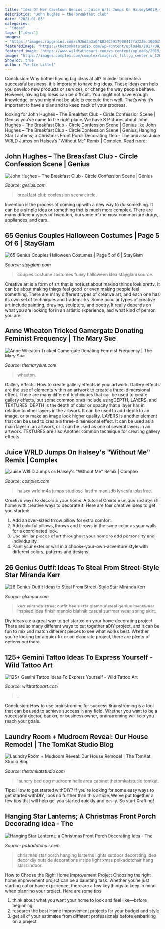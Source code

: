 ```yaml
---
title: "Idea Of Her Cavetown Genius : Juice Wrld Jumps On Halsey&#039;s &quot;without Me&quot; Remix"
description: "John hughes – the breakfast club"
date: "2023-01-03"
categories:
- "ideas"
tags: ["ideas"]
images:
- "https://images.rapgenius.com/c926d2a3a04802075917908417fa2236.1000x513x1.jpg"
featuredImage: "https://thetomkatstudio.com/wp-content/uploads/2017/09/IMG_5560-001.jpg"
featured_image: "https://www.wildtattooart.com/wp-content/uploads/2019/12/gemini-tattoos-7.jpg"
image: "https://images.complex.com/complex/images/c_fill,g_center,w_1200/fl_lossy,pg_1,q_auto/d6liqdmwprwr6cwfhviz/halsey-juice-wrld-without-me-remix"
ShowToc: true
author: "Verlie Littel"
---
```



Conclusion: Why bother having big ideas at all?
In order to create a successful business, it is important to have big ideas. These ideas can help you develop new products or services, or change the way people behave. However, having big ideas can be difficult. You might not have enough knowledge, or you might not be able to execute them well. That’s why it’s important to have a plan and to keep track of your progress.

	

		
looking for John Hughes – The Breakfast Club - Circle Confession Scene | Genius you've came to the right place. We have 8 Pictures about John Hughes – The Breakfast Club - Circle Confession Scene | Genius like John Hughes – The Breakfast Club - Circle Confession Scene | Genius, Hanging Star Lanterns; a Christmas Front Porch Decorating Idea - The and also Juice WRLD Jumps on Halsey&#039;s &quot;Without Me&quot; Remix | Complex. Read more:
		
    
## John Hughes – The Breakfast Club - Circle Confession Scene | Genius

<img loading=lazy src="https://images.rapgenius.com/c926d2a3a04802075917908417fa2236.1000x513x1.jpg" onerror="this.onerror=null;this.src='https://tse4.mm.bing.net/th?id=OIP.yPQjhk3BZCUlW9hObtcXGgHaDz&amp;pid=15.1';" alt="John Hughes – The Breakfast Club - Circle Confession Scene | Genius">

_Source: genius.com_

>breakfast club confession scene circle. 

	

Invention is the process of coming up with a new way to do something. It can be a simple idea or something that is much more complex. There are many different types of invention, but some of the most common are drugs, appliances, and cars.

    
## 65 Genius Couples Halloween Costumes | Page 5 Of 6 | StayGlam

<img loading=lazy src="https://stayglam.com/wp-content/uploads/2018/08/Funny-Couples-Costume-Idea.jpg" onerror="this.onerror=null;this.src='https://tse1.mm.bing.net/th?id=OIP.1RhZgZR7_Fn-6CN8Y1V3igHaLH&amp;pid=15.1';" alt="65 Genius Couples Halloween Costumes | Page 5 of 6 | StayGlam">

_Source: stayglam.com_

>couples costume costumes funny halloween idea stayglam source. 

	

Creative art is a form of art that is not just about making things look pretty. It can be about making things feel good, or even making people feel something. There are many different types of creative art, and each one has its own set of techniques and trademarks. Some popular types of creative art include painting, drawing, sculpture, and poetry. It really depends on what you are looking for in an artistic experience, and what kind of person you are.

    
## Anne Wheaton Tricked Gamergate Donating Feminist Frequency | The Mary Sue

<img loading=lazy src="https://www.themarysue.com/wp-content/uploads/2015/04/8485764932_13c2332274_b.jpg" onerror="this.onerror=null;this.src='https://tse1.mm.bing.net/th?id=OIP.HXa9eyXd70pbuBapvLNghgHaLL&amp;pid=15.1';" alt="Anne Wheaton Tricked Gamergate Donating Feminist Frequency | The Mary Sue">

_Source: themarysue.com_

>wheaton. 

	

Gallery effects: How to create gallery effects in your artwork.
Gallery effects are the use of elements within an artwork to create a three-dimensional effect. There are many different techniques that can be used to create gallery effects, but some common ones include usingDEPTH, LAYERS, and TEXTURES.
 DEPTH is the depth of color or opacity that a layer has in relation to other layers in the artwork. It can be used to add depth to an image, or to make an image look higher quality. LAYERS is another element that can be used to create a three-dimensional effect. It can be used as a main layer in an artwork, or it can be used as one of several layers in an artwork. TEXTURES are also Another common technique for creating gallery effects.

    
## Juice WRLD Jumps On Halsey&#039;s &quot;Without Me&quot; Remix | Complex

<img loading=lazy src="https://images.complex.com/complex/images/c_fill,g_center,w_1200/fl_lossy,pg_1,q_auto/d6liqdmwprwr6cwfhviz/halsey-juice-wrld-without-me-remix" onerror="this.onerror=null;this.src='https://tse4.mm.bing.net/th?id=OIP.jxqpS3nIaGATO_aRZffGSQHaHa&amp;pid=15.1';" alt="Juice WRLD Jumps on Halsey&#039;s &quot;Without Me&quot; Remix | Complex">

_Source: complex.com_

>halsey wrld m4a jumps studiosol lastfm maniadb lyricsfa iplusfree. 

	

Creative ways to decorate your home: A tutorial
Create a unique and stylish home with creative ways to decorate it! Here are four creative ideas to get you started: 
1. Add an over-sized throw pillow for extra comfort.
2. Add colorful pillows, throws and throws in the same color as your walls for a coordinated look. 
3. Use similar pieces of art throughout your home to add personality and individuality. 
4. Paint your exterior wall in a choose-your-own-adventure style with different colors, patterns and designs.

    
## 26 Genius Outfit Ideas To Steal From Street-Style Star Miranda Kerr

<img loading=lazy src="https://media.glamour.com/photos/569584248fa134644ec27c20/master/w_1600/fashion-2013-01-06-miranda-kerr-street-style-personal-style-heels-main.jpg" onerror="this.onerror=null;this.src='https://tse1.mm.bing.net/th?id=OIP.OrIvlNapp_KkF-qvnPbuaQHaN0&amp;pid=15.1';" alt="26 Genius Outfit Ideas to Steal From Street-Style Star Miranda Kerr">

_Source: glamour.com_

>kerr miranda street outfit heels star glamour steal genius menswear inspired idea finish manolo blahnik casual summer wear spring skirt. 

	

Diy ideas are a great way to get started on your home decorating project. There are so many different ways to put together aDIY project, and it can be fun to mix and match different pieces to see what works best. Whether you're looking for a quick fix or an elaborate project, there are plenty of options out there.

    
## 125+ Gemini Tattoo Ideas To Express Yourself - Wild Tattoo Art

<img loading=lazy src="https://www.wildtattooart.com/wp-content/uploads/2019/12/gemini-tattoos-7.jpg" onerror="this.onerror=null;this.src='https://tse2.mm.bing.net/th?id=OIP.j0nzgAj5-2bwVhdCO0D6wAHaHa&amp;pid=15.1';" alt="125+ Gemini Tattoo Ideas To Express Yourself - Wild Tattoo Art">

_Source: wildtattooart.com_

>. 

	

Conclusion: How to use brainstroming for success
Brainstroming is a tool that can be used to achieve success in any field. Whether you want to be a successful doctor, banker, or business owner, brainstroming will help you reach your goals.

    
## Laundry Room + Mudroom Reveal: Our House Remodel | The TomKat Studio Blog

<img loading=lazy src="https://thetomkatstudio.com/wp-content/uploads/2017/09/IMG_5560-001.jpg" onerror="this.onerror=null;this.src='https://tse2.mm.bing.net/th?id=OIP.E09ygphMw-OuO_E9A2wLBAHaLG&amp;pid=15.1';" alt="Laundry Room + Mudroom Reveal: Our House Remodel | The TomKat Studio Blog">

_Source: thetomkatstudio.com_

>laundry bed dog mudroom hello area cabinet thetomkatstudio tomkat. 

	

Tips: How to get started withDIY?
If you're looking for some easy ways to get started withDIY, look no further than this article. We've put together a few tips that will help get you started quickly and easily. So start Crafting!

    
## Hanging Star Lanterns; A Christmas Front Porch Decorating Idea - The

<img loading=lazy src="http://www.polkadotchair.com/wp-content/uploads/2015/12/front-porch-decorating-ideas-christmas.jpg" onerror="this.onerror=null;this.src='https://tse2.mm.bing.net/th?id=OIP.HNsyAP5s8Qqwzppn26ITHgHaP3&amp;pid=15.1';" alt="Hanging Star Lanterns; a Christmas Front Porch Decorating Idea - The">

_Source: polkadotchair.com_

>christmas star porch hanging lanterns lights outdoor decorating idea decor diy outside decorations inside light xmas polkadotchair hang stars indoor. 

	

How to Choose the Right Home Improvement Project
Choosing the right home improvement project can be a daunting task. Whether you're just starting out or have experience, there are a few key things to keep in mind when planning your project. Here are some tips: 
1. think about what you want your home to look and feel like—before beginning
2. research the best Home Improvement projects for your budget and style
3. get all of your estimates from different professionals before embarking on a project

